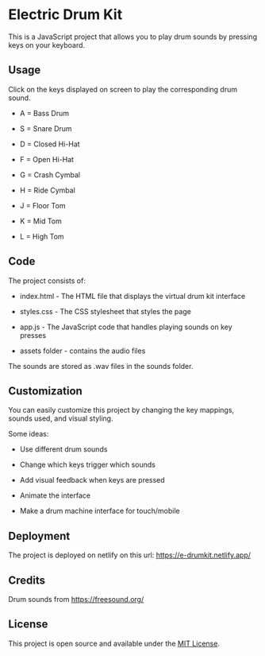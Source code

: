  ##

# Electric Drum Kit

This is a  JavaScript project that allows you to play drum sounds by pressing keys on your keyboard.

## Usage

Click on the keys displayed on screen to play the corresponding drum sound.

- A = Bass Drum 

- S = Snare Drum

- D = Closed Hi-Hat

- F = Open Hi-Hat

- G = Crash Cymbal

- H = Ride Cymbal

- J = Floor Tom

- K = Mid Tom 

- L = High Tom

## Code

The project consists of:

- index.html - The HTML file that displays the virtual drum kit interface

- styles.css - The CSS stylesheet that styles the page

- app.js - The JavaScript code that handles playing sounds on key presses
- assets folder - contains the audio files

The sounds are stored as .wav files in the sounds folder.

## Customization

You can easily customize this project by changing the key mappings, sounds used, and visual styling.

Some ideas:

- Use different drum sounds

- Change which keys trigger which sounds

- Add visual feedback when keys are pressed

- Animate the interface

- Make a drum machine interface for touch/mobile
## Deployment

The project is deployed on netlify on this url: https://e-drumkit.netlify.app/

## Credits

Drum sounds from https://freesound.org/

## License

This project is open source and available under the [MIT License](LICENSE).